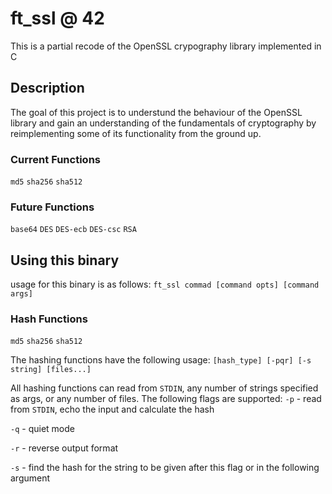 # ft_ssl @ 42
This is a partial recode of the OpenSSL crypography library implemented in C

## Description
The goal of this project is to understund the behaviour of the OpenSSL library and gain an understanding of the fundamentals of cryptography by reimplementing some of its functionality from the ground up.

### Current Functions
`md5`
`sha256`
`sha512`

### Future Functions
`base64`
`DES`
`DES-ecb`
`DES-csc`
`RSA`

## Using this binary
usage for this binary is as follows:
`ft_ssl commad [command opts] [command args]`

### Hash Functions
`md5`
`sha256`
`sha512`

The hashing functions have the following usage:
`[hash_type] [-pqr] [-s string] [files...]`

All hashing functions can read from `STDIN`, any number of strings specified as args, or any number of files.
The following flags are supported:
`-p` - read from `STDIN`, echo the input and calculate the hash

`-q` - quiet mode

`-r` - reverse output format

`-s` - find the hash for the string to be given after this flag or in the following argument